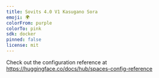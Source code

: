 ```yaml
---
title: Sovits 4.0 V1 Kasugano Sora
emoji: 🌍
colorFrom: purple
colorTo: pink
sdk: docker
pinned: false
license: mit
---
```


Check out the configuration reference at https://huggingface.co/docs/hub/spaces-config-reference

